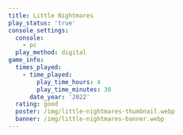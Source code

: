 ```yaml
---
title: Little Nightmares
play_status: 'true'
console_settings:
  console:
    - pc
  play_method: digital
game_info:
  times_played:
    - time_played:
        play_time_hours: 4
        play_time_minutes: 30
      date_year: '2022'
  rating: good
  poster: /img/little-nightmares-thumbnail.webp
  banner: /img/little-nightmares-banner.webp
---
```

